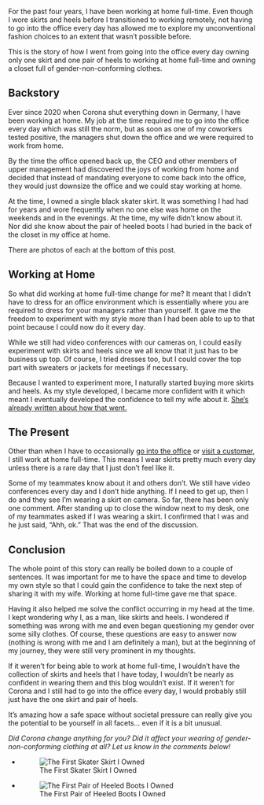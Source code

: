 For the past four years, I have been working at home full-time. Even though I wore skirts and heels before I transitioned to working remotely, not having to go into the office every day has allowed me to explore my unconventional fashion choices to an extent that wasn’t possible before.

This is the story of how I went from going into the office every day owning only one skirt and one pair of heels to working at home full-time and owning a closet full of gender-non-conforming clothes.

Backstory
---------

Ever since 2020 when Corona shut everything down in Germany, I have been working at home. My job at the time required me to go into the office every day which was still the norm, but as soon as one of my coworkers tested positive, the managers shut down the office and we were required to work from home.

By the time the office opened back up, the CEO and other members of upper management had discovered the joys of working from home and decided that instead of mandating everyone to come back into the office, they would just downsize the office and we could stay working at home.

At the time, I owned a single black skater skirt. It was something I had had for years and wore frequently when no one else was home on the weekends and in the evenings. At the time, my wife didn’t know about it. Nor did she know about the pair of heeled boots I had buried in the back of the closet in my office at home.

There are photos of each at the bottom of this post.

Working at Home
---------------

So what did working at home full-time change for me? It meant that I didn’t have to dress for an office environment which is essentially where you are required to dress for your managers rather than yourself. It gave me the freedom to experiment with my style more than I had been able to up to that point because I could now do it every day.

While we still had video conferences with our cameras on, I could easily experiment with skirts and heels since we all know that it just has to be business up top. Of course, I tried dresses too, but I could cover the top part with sweaters or jackets for meetings if necessary.

Because I wanted to experiment more, I naturally started buying more skirts and heels. As my style developed, I became more confident with it which meant I eventually developed the confidence to tell my wife about it. [She’s already written about how that went.](https://www.the-beskirted-man.com/julias-perspective/help-my-husband-likes-wearing-skirts-and-heels/)

The Present
-----------

Other than when I have to occasionally [go into the office](https://www.the-beskirted-man.com/personal-experiences/heeled-boots-at-the-office/) or [visit a customer](https://www.the-beskirted-man.com/personal-experiences/a-week-at-a-customers-headquarters-in-heels/), I still work at home full-time. This means I wear skirts pretty much every day unless there is a rare day that I just don’t feel like it.

Some of my teammates know about it and others don’t. We still have video conferences every day and I don’t hide anything. If I need to get up, then I do and they see I’m wearing a skirt on camera. So far, there has been only one comment. After standing up to close the window next to my desk, one of my teammates asked if I was wearing a skirt. I confirmed that I was and he just said, “Ahh, ok.” That was the end of the discussion.

Conclusion
----------

The whole point of this story can really be boiled down to a couple of sentences. It was important for me to have the space and time to develop my own style so that I could gain the confidence to take the next step of sharing it with my wife. Working at home full-time gave me that space.

Having it also helped me solve the conflict occurring in my head at the time. I kept wondering why I, as a man, like skirts and heels. I wondered if something was wrong with me and even began questioning my gender over some silly clothes. Of course, these questions are easy to answer now (nothing is wrong with me and I am definitely a man), but at the beginning of my journey, they were still very prominent in my thoughts.

If it weren’t for being able to work at home full-time, I wouldn’t have the collection of skirts and heels that I have today, I wouldn’t be nearly as confident in wearing them and this blog wouldn’t exist. If it weren’t for Corona and I still had to go into the office every day, I would probably still just have the one skirt and pair of heels.

It’s amazing how a safe space without societal pressure can really give you the potential to be yourself in all facets… even if it is a bit unusual.

*Did Corona change anything for you? Did it affect your wearing of gender-non-conforming clothing at all? Let us know in the comments below!*

-   <figure><img loading="lazy" decoding="async" alt="The First Skater Skirt I Owned" data-id="3225" src="img_7549.jpg"><figcaption>The First Skater Skirt I Owned</figcaption></figure>
    
-   <figure><img loading="lazy" decoding="async" alt="The First Pair of Heeled Boots I Owned" data-id="3226" src="img_7136.jpg"><figcaption>The First Pair of Heeled Boots I Owned</figcaption></figure>